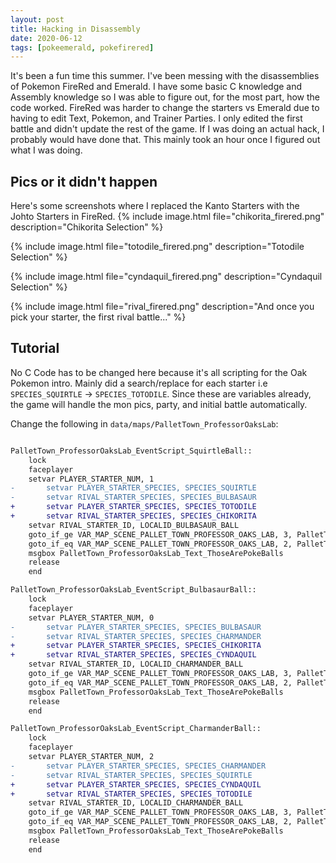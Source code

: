 ```yaml
---
layout: post
title: Hacking in Disassembly
date: 2020-06-12
tags: [pokeemerald, pokefirered]
---
```


It's been a fun time this summer. I've been messing with the disassemblies of
Pokemon FireRed and Emerald. I have some basic C knowledge and Assembly
knowledge so I was able to figure out, for the most part, how the code worked.
FireRed was harder to change the starters vs Emerald due to having to edit
Text, Pokemon, and Trainer Parties. I only edited the first battle and didn't
update the rest of the game. If I was doing an actual hack, I probably would
have done that. This mainly took an hour once I figured out what I was doing.

## Pics or it didn't happen
Here's some screenshots where I replaced the
Kanto Starters with the Johto Starters in FireRed.
{% include image.html file="chikorita_firered.png" description="Chikorita Selection" %}

{% include image.html file="totodile_firered.png" description="Totodile Selection" %}

{% include image.html file="cyndaquil_firered.png" description="Cyndaquil Selection" %}

{% include image.html file="rival_firered.png" description="And once you pick your starter, the first rival battle..." %}

## Tutorial

No C Code has to be changed here because it's all scripting for the Oak
Pokemon intro. Mainly did a search/replace for each starter i.e
`SPECIES_SQUIRTLE` -> `SPECIES_TOTODILE`. Since these are variables already,
the game will handle the mon pics, party, and initial battle automatically.

Change the following in `data/maps/PalletTown_ProfessorOaksLab`:
```diff

PalletTown_ProfessorOaksLab_EventScript_SquirtleBall::
	lock
	faceplayer
	setvar PLAYER_STARTER_NUM, 1
-       setvar PLAYER_STARTER_SPECIES, SPECIES_SQUIRTLE
-       setvar RIVAL_STARTER_SPECIES, SPECIES_BULBASAUR
+       setvar PLAYER_STARTER_SPECIES, SPECIES_TOTODILE
+       setvar RIVAL_STARTER_SPECIES, SPECIES_CHIKORITA
	setvar RIVAL_STARTER_ID, LOCALID_BULBASAUR_BALL
	goto_if_ge VAR_MAP_SCENE_PALLET_TOWN_PROFESSOR_OAKS_LAB, 3, PalletTown_ProfessorOaksLab_EventScript_LastPokeBall
	goto_if_eq VAR_MAP_SCENE_PALLET_TOWN_PROFESSOR_OAKS_LAB, 2, PalletTown_ProfessorOaksLab_EventScript_ConfirmStarterChoice
	msgbox PalletTown_ProfessorOaksLab_Text_ThoseArePokeBalls
	release
	end

PalletTown_ProfessorOaksLab_EventScript_BulbasaurBall::
	lock
	faceplayer
	setvar PLAYER_STARTER_NUM, 0
-       setvar PLAYER_STARTER_SPECIES, SPECIES_BULBASAUR
-       setvar RIVAL_STARTER_SPECIES, SPECIES_CHARMANDER
+       setvar PLAYER_STARTER_SPECIES, SPECIES_CHIKORITA
+       setvar RIVAL_STARTER_SPECIES, SPECIES_CYNDAQUIL
	setvar RIVAL_STARTER_ID, LOCALID_CHARMANDER_BALL
	goto_if_ge VAR_MAP_SCENE_PALLET_TOWN_PROFESSOR_OAKS_LAB, 3, PalletTown_ProfessorOaksLab_EventScript_LastPokeBall
	goto_if_eq VAR_MAP_SCENE_PALLET_TOWN_PROFESSOR_OAKS_LAB, 2, PalletTown_ProfessorOaksLab_EventScript_ConfirmStarterChoice
	msgbox PalletTown_ProfessorOaksLab_Text_ThoseArePokeBalls
	release
	end

PalletTown_ProfessorOaksLab_EventScript_CharmanderBall::
	lock
	faceplayer
	setvar PLAYER_STARTER_NUM, 2
-       setvar PLAYER_STARTER_SPECIES, SPECIES_CHARMANDER
-       setvar RIVAL_STARTER_SPECIES, SPECIES_SQUIRTLE
+       setvar PLAYER_STARTER_SPECIES, SPECIES_CYNDAQUIL
+       setvar RIVAL_STARTER_SPECIES, SPECIES_TOTODILE
	setvar RIVAL_STARTER_ID, LOCALID_CHARMANDER_BALL
	goto_if_ge VAR_MAP_SCENE_PALLET_TOWN_PROFESSOR_OAKS_LAB, 3, PalletTown_ProfessorOaksLab_EventScript_LastPokeBall
	goto_if_eq VAR_MAP_SCENE_PALLET_TOWN_PROFESSOR_OAKS_LAB, 2, PalletTown_ProfessorOaksLab_EventScript_ConfirmStarterChoice
	msgbox PalletTown_ProfessorOaksLab_Text_ThoseArePokeBalls
	release
	end

```


